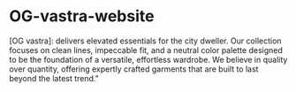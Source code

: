 # OG-vastra-website
[OG vastra]:  delivers elevated essentials for the city dweller. Our collection focuses on clean lines, impeccable fit, and a neutral color palette designed to be the foundation of a versatile, effortless wardrobe. We believe in quality over quantity, offering expertly crafted garments that are built to last beyond the latest trend."
